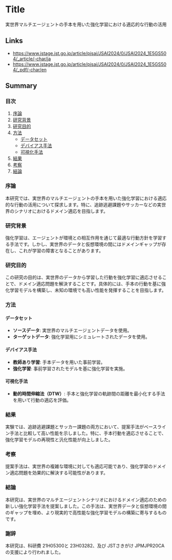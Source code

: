 # Title
実世界マルチエージェントの手本を用いた強化学習における適応的な行動の活用

## Links
- https://www.jstage.jst.go.jp/article/pjsai/JSAI2024/0/JSAI2024_1E5GS504/_article/-char/ja
- https://www.jstage.jst.go.jp/article/pjsai/JSAI2024/0/JSAI2024_1E5GS504/_pdf/-char/en

## Summary
### 目次
1. [序論](#序論)
2. [研究背景](#研究背景)
3. [研究目的](#研究目的)
4. [方法](#方法)
   - [データセット](#データセット)
   - [デバイアス手法](#デバイアス手法)
   - [可視化手法](#可視化手法)
5. [結果](#結果)
6. [考察](#考察)
7. [結論](#結論)

### 序論
本研究では、実世界のマルチエージェントの手本を用いた強化学習における適応的な行動の活用について探求します。特に、追跡逃避課題やサッカーなどの実世界のシナリオにおけるドメイン適応を目指します。

### 研究背景
強化学習は、エージェントが環境との相互作用を通じて最適な行動方針を学習する手法です。しかし、実世界のデータと仮想環境の間にはドメインギャップが存在し、これが学習の障害となることがあります。

### 研究目的
この研究の目的は、実世界のデータから学習した行動を強化学習に適応させることで、ドメイン適応問題を解決することです。具体的には、手本の行動を基に強化学習モデルを構築し、未知の環境でも高い性能を発揮することを目指します。

### 方法
#### データセット
- **ソースデータ**: 実世界のマルチエージェントデータを使用。
- **ターゲットデータ**: 強化学習用にシミュレートされたデータを使用。

#### デバイアス手法
- **教師あり学習**: 手本データを用いた事前学習。
- **強化学習**: 事前学習されたモデルを基に強化学習を実施。

#### 可視化手法
- **動的時間伸縮法（DTW）**: 手本と強化学習の軌跡間の距離を最小化する手法を用いて行動の適応を評価。

### 結果
実験では、追跡逃避課題とサッカー課題の両方において、提案手法がベースライン手法と比較して高い性能を示しました。特に、手本行動を適応させることで、強化学習モデルの再現性と汎化性能が向上しました。

### 考察
提案手法は、実世界の複雑な環境に対しても適応可能であり、強化学習のドメイン適応問題を効果的に解決する可能性があります。

### 結論
本研究は、実世界のマルチエージェントシナリオにおけるドメイン適応のための新しい強化学習手法を提案しました。この手法は、実世界データと仮想環境の間のギャップを埋め、より現実的で高性能な強化学習モデルの構築に寄与するものです。

### 謝辞
本研究は、科研費 21H05300と 23H03282、及び JSTさきがけ JPMJPR20CAの支援により行われました。
